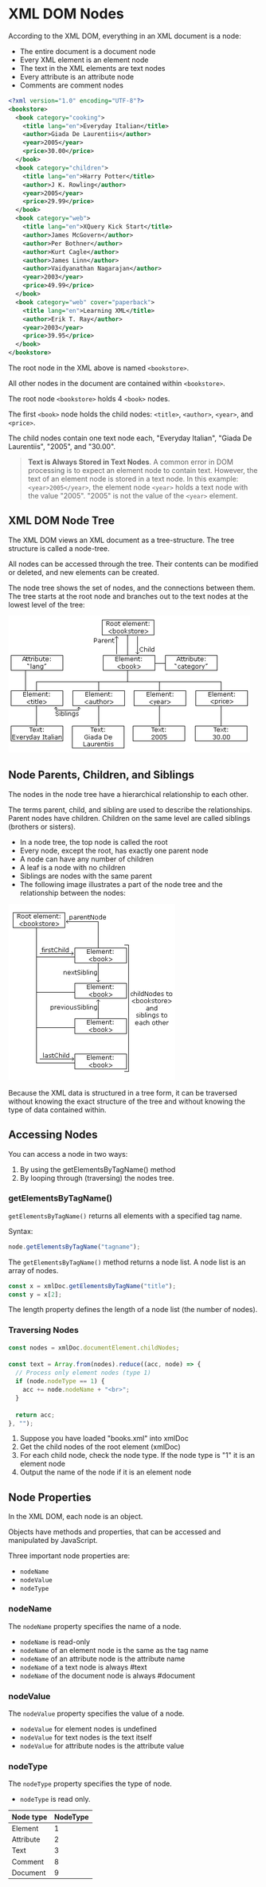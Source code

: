 # XML DOM Nodes

According to the XML DOM, everything in an XML document is a node:

- The entire document is a document node
- Every XML element is an element node
- The text in the XML elements are text nodes
- Every attribute is an attribute node
- Comments are comment nodes

```xml
<?xml version="1.0" encoding="UTF-8"?>
<bookstore>
  <book category="cooking">
    <title lang="en">Everyday Italian</title>
    <author>Giada De Laurentiis</author>
    <year>2005</year>
    <price>30.00</price>
  </book>
  <book category="children">
    <title lang="en">Harry Potter</title>
    <author>J K. Rowling</author>
    <year>2005</year>
    <price>29.99</price>
  </book>
  <book category="web">
    <title lang="en">XQuery Kick Start</title>
    <author>James McGovern</author>
    <author>Per Bothner</author>
    <author>Kurt Cagle</author>
    <author>James Linn</author>
    <author>Vaidyanathan Nagarajan</author>
    <year>2003</year>
    <price>49.99</price>
  </book>
  <book category="web" cover="paperback">
    <title lang="en">Learning XML</title>
    <author>Erik T. Ray</author>
    <year>2003</year>
    <price>39.95</price>
  </book>
</bookstore>
```

The root node in the XML above is named `<bookstore>`.

All other nodes in the document are contained within `<bookstore>`.

The root node `<bookstore>` holds 4 `<book>` nodes.

The first `<book>` node holds the child nodes: `<title>`, `<author>`, `<year>`, and `<price>`.

The child nodes contain one text node each, "Everyday Italian", "Giada De Laurentiis", "2005", and "30.00".

> **Text is Always Stored in Text Nodes**. A common error in DOM processing is to expect an element node to contain text. However, the text of an element node is stored in a text node. In this example: `<year>2005</year>`, the element node `<year>` holds a text node with the value "2005". "2005" is not the value of the `<year>` element.

## XML DOM Node Tree

The XML DOM views an XML document as a tree-structure. The tree structure is called a node-tree.

All nodes can be accessed through the tree. Their contents can be modified or deleted, and new elements can be created.

The node tree shows the set of nodes, and the connections between them. The tree starts at the root node and branches out to the text nodes at the lowest level of the tree:

![node tree](./assets/nodetree.gif)

## Node Parents, Children, and Siblings

The nodes in the node tree have a hierarchical relationship to each other.

The terms parent, child, and sibling are used to describe the relationships. Parent nodes have children. Children on the same level are called siblings (brothers or sisters).

- In a node tree, the top node is called the root
- Every node, except the root, has exactly one parent node
- A node can have any number of children
- A leaf is a node with no children
- Siblings are nodes with the same parent
- The following image illustrates a part of the node tree and the relationship between the nodes:

![node tree](./assets/nodetree-2.gif)

Because the XML data is structured in a tree form, it can be traversed without knowing the exact structure of the tree and without knowing the type of data contained within.

## Accessing Nodes

You can access a node in two ways:

1. By using the getElementsByTagName() method
2. By looping through (traversing) the nodes tree.

### getElementsByTagName()

`getElementsByTagName()` returns all elements with a specified tag name.

Syntax:

```js
node.getElementsByTagName("tagname");
```

The `getElementsByTagName()` method returns a node list. A node list is an array of nodes.

```js
const x = xmlDoc.getElementsByTagName("title");
const y = x[2];
```

The length property defines the length of a node list (the number of nodes).

### Traversing Nodes

```js
const nodes = xmlDoc.documentElement.childNodes;

const text = Array.from(nodes).reduce((acc, node) => {
  // Process only element nodes (type 1)
  if (node.nodeType == 1) {
    acc += node.nodeName + "<br>";
  }

  return acc;
}, "");
```

1. Suppose you have loaded "books.xml" into xmlDoc
2. Get the child nodes of the root element (xmlDoc)
3. For each child node, check the node type. If the node type is "1" it is an element node
4. Output the name of the node if it is an element node

## Node Properties

In the XML DOM, each node is an object.

Objects have methods and properties, that can be accessed and manipulated by JavaScript.

Three important node properties are:

- `nodeName`
- `nodeValue`
- `nodeType`

### nodeName

The `nodeName` property specifies the name of a node.

- `nodeName` is read-only
- `nodeName` of an element node is the same as the tag name
- `nodeName` of an attribute node is the attribute name
- `nodeName` of a text node is always #text
- `nodeName` of the document node is always #document

### nodeValue

The `nodeValue` property specifies the value of a node.

- `nodeValue` for element nodes is undefined
- `nodeValue` for text nodes is the text itself
- `nodeValue` for attribute nodes is the attribute value

### nodeType

The `nodeType` property specifies the type of node.

- `nodeType` is read only.

| Node type | NodeType |
| --------- | -------- |
| Element   | 1        |
| Attribute | 2        |
| Text      | 3        |
| Comment   | 8        |
| Document  | 9        |
